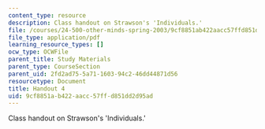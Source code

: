 ```yaml
---
content_type: resource
description: Class handout on Strawson's 'Individuals.'
file: /courses/24-500-other-minds-spring-2003/9cf8851ab422aacc57ffd851dd2d95ad_h4_24500s03.pdf
file_type: application/pdf
learning_resource_types: []
ocw_type: OCWFile
parent_title: Study Materials
parent_type: CourseSection
parent_uid: 2fd2ad75-5a71-1603-94c2-46dd44871d56
resourcetype: Document
title: Handout 4
uid: 9cf8851a-b422-aacc-57ff-d851dd2d95ad
---
```

Class handout on Strawson's 'Individuals.'

